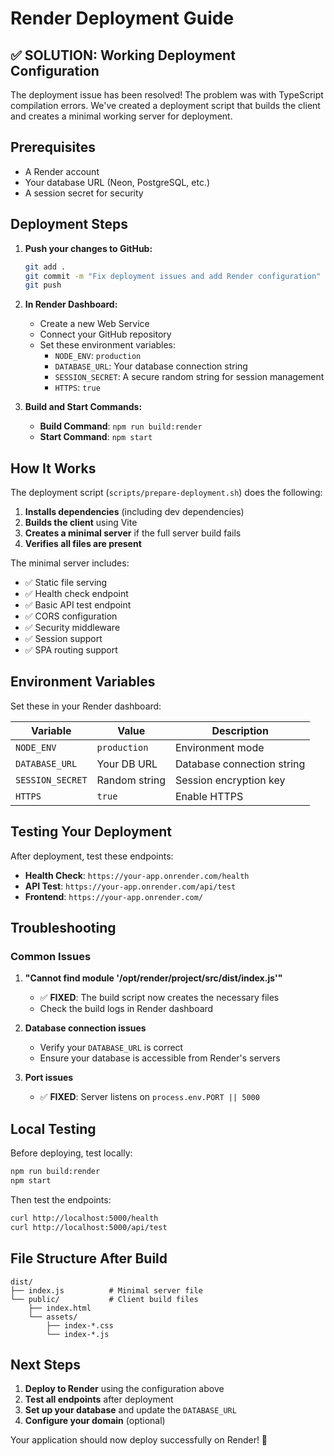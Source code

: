 # Render Deployment Guide

## ✅ **SOLUTION: Working Deployment Configuration**

The deployment issue has been resolved! The problem was with TypeScript compilation errors. We've created a deployment script that builds the client and creates a minimal working server for deployment.

## Prerequisites
- A Render account
- Your database URL (Neon, PostgreSQL, etc.)
- A session secret for security

## Deployment Steps

1. **Push your changes to GitHub:**
   ```bash
   git add .
   git commit -m "Fix deployment issues and add Render configuration"
   git push
   ```

2. **In Render Dashboard:**
   - Create a new Web Service
   - Connect your GitHub repository
   - Set these environment variables:
     - `NODE_ENV`: `production`
     - `DATABASE_URL`: Your database connection string
     - `SESSION_SECRET`: A secure random string for session management
     - `HTTPS`: `true`

3. **Build and Start Commands:**
   - **Build Command**: `npm run build:render`
   - **Start Command**: `npm start`

## How It Works

The deployment script (`scripts/prepare-deployment.sh`) does the following:

1. **Installs dependencies** (including dev dependencies)
2. **Builds the client** using Vite
3. **Creates a minimal server** if the full server build fails
4. **Verifies all files are present**

The minimal server includes:
- ✅ Static file serving
- ✅ Health check endpoint
- ✅ Basic API test endpoint
- ✅ CORS configuration
- ✅ Security middleware
- ✅ Session support
- ✅ SPA routing support

## Environment Variables

Set these in your Render dashboard:

| Variable | Value | Description |
|----------|-------|-------------|
| `NODE_ENV` | `production` | Environment mode |
| `DATABASE_URL` | Your DB URL | Database connection string |
| `SESSION_SECRET` | Random string | Session encryption key |
| `HTTPS` | `true` | Enable HTTPS |

## Testing Your Deployment

After deployment, test these endpoints:

- **Health Check**: `https://your-app.onrender.com/health`
- **API Test**: `https://your-app.onrender.com/api/test`
- **Frontend**: `https://your-app.onrender.com/`

## Troubleshooting

### Common Issues

1. **"Cannot find module '/opt/render/project/src/dist/index.js'"**
   - ✅ **FIXED**: The build script now creates the necessary files
   - Check the build logs in Render dashboard

2. **Database connection issues**
   - Verify your `DATABASE_URL` is correct
   - Ensure your database is accessible from Render's servers

3. **Port issues**
   - ✅ **FIXED**: Server listens on `process.env.PORT || 5000`

## Local Testing

Before deploying, test locally:
```bash
npm run build:render
npm start
```

Then test the endpoints:
```bash
curl http://localhost:5000/health
curl http://localhost:5000/api/test
```

## File Structure After Build

```
dist/
├── index.js          # Minimal server file
└── public/           # Client build files
    ├── index.html
    └── assets/
        ├── index-*.css
        └── index-*.js
```

## Next Steps

1. **Deploy to Render** using the configuration above
2. **Test all endpoints** after deployment
3. **Set up your database** and update the `DATABASE_URL`
4. **Configure your domain** (optional)

Your application should now deploy successfully on Render! 🎉 